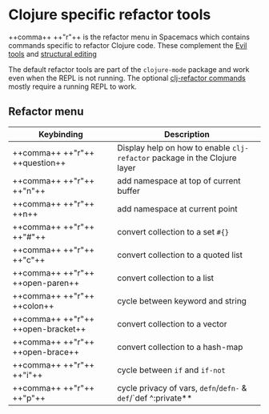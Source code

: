# Clojure specific refactor tools

++comma++ ++"r"++ is the refactor menu in Spacemacs which contains commands specific to refactor Clojure code.  These complement the [Evil tools](/spacemacs-basics/evil-tools/) and [structural editing](/structural-editing/)

The default refactor tools are part of the `clojure-mode` package and work even when the REPL is not running. The optional [clj-refactor commands](/refactor/clj-refactor/) mostly require a running REPL to work.


## Refactor menu

| Keybinding                         | Description                                                               |
|------------------------------------|---------------------------------------------------------------------------|
| ++comma++ ++"r"++ ++question++     | Display help on how to enable `clj-refactor` package in the Clojure layer |
| ++comma++ ++"r"++ ++"n"++          | add namespace at top of current buffer                                    |
| ++comma++ ++"r"++ ++n++            | add namespace at current point                                            |
| ++comma++ ++"r"++ ++"#"++          | convert collection to a set `#{}`                                         |
| ++comma++ ++"r"++ ++"c"++          | convert collection to a quoted list                                       |
| ++comma++ ++"r"++ ++open-paren++   | convert collection to a list                                              |
| ++comma++ ++"r"++ ++colon++        | cycle between keyword and string                                          |
| ++comma++ ++"r"++ ++open-bracket++ | convert collection to a vector                                            |
| ++comma++ ++"r"++ ++open-brace++   | convert collection to a hash-map                                          |
| ++comma++ ++"r"++ ++"i"++          | cycle between `if` and `if-not`                                           |
| ++comma++ ++"r"++ ++"p"++          | cycle privacy of vars, `defn`/`defn-` & `def`/`def ^:private**            |

<!-- ![Spacemacs Clojure layer - clojure-mode refactor menu](https://raw.githubusercontent.com/practicalli/graphic-design/live/editors/spacemacs/screenshots/spacemacs-clojure-refactor-menu-clojure-mode.png) -->
<!-- ![Spacemacs Clojure layer - clojure-mode refactor menu](https://raw.githubusercontent.com/practicalli/graphic-design/live/editors/spacemacs/screenshots/spacemacs-clojure-refactor-menu-clojure-mode-add.png) -->
<!-- ![Spacemacs Clojure layer - clojure-mode refactor menu](https://raw.githubusercontent.com/practicalli/graphic-design/live/editors/spacemacs/screenshots/spacemacs-clojure-refactor-menu-clojure-mode-cycle-clean-convert.png) -->
<!-- ![Spacemacs Clojure layer - clojure-mode refactor menu](https://raw.githubusercontent.com/practicalli/graphic-design/live/editors/spacemacs/screenshots/spacemacs-clojure-refactor-menu-clojure-mode-show-sort-stop.png) -->
<!-- ![Spacemacs Clojure layer - clojure-mode refactor menu](https://raw.githubusercontent.com/practicalli/graphic-design/live/editors/spacemacs/screenshots/spacemacs-clojure-refactor-menu-clojure-mode-thread.png) -->
<!-- ![Spacemacs Clojure layer - clojure-mode refactor menu](https://raw.githubusercontent.com/practicalli/graphic-design/live/editors/spacemacs/screenshots/spacemacs-clojure-refactor-menu-clojure-mode-unwind-update.png) -->
